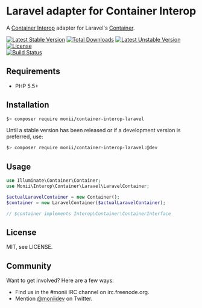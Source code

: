 Laravel adapter for Container Interop
=====================================

A [Container Interop](https://github.com/container-interop/container-interop) adapter for Laravel's [Container](http://laravel.com/docs/master/container).

[![Latest Stable Version](https://poser.pugx.org/monii/container-interop-laravel/v/stable)](https://packagist.org/packages/monii/container-interop-laravel)
[![Total Downloads](https://poser.pugx.org/monii/container-interop-laravel/downloads)](https://packagist.org/packages/monii/container-interop-laravel)
[![Latest Unstable Version](https://poser.pugx.org/monii/container-interop-laravel/v/unstable)](https://packagist.org/packages/monii/container-interop-laravel)
[![License](https://poser.pugx.org/monii/container-interop-laravel/license)](https://packagist.org/packages/monii/container-interop-laravel)
<br>
[![Build Status](https://travis-ci.org/monii/monii-container-interop-laravel.svg?branch=master)](https://travis-ci.org/monii/monii-container-interop-laravel)


Requirements
------------

 * PHP 5.5+


Installation
------------

```bash
$> composer require monii/container-interop-laravel
```

Until a stable version has been released or if a development version is preferred, use:

```bash
$> composer require monii/container-interop-laravel:@dev
```


Usage
-----

```php
use Illuminate\Container\Container;
use Monii\Interop\Container\Laravel\LaravelContainer;

$actualLaravelContainer = new Container();
$container = new LaravelContainer($actualLaravelContainer);

// $container implements Interop\Container\ContainerInterface
```

License
-------

MIT, see LICENSE.


Community
---------

Want to get involved? Here are a few ways:

 * Find us in the #monii IRC channel on irc.freenode.org.
 * Mention [@moniidev](https://twitter.com/moniidev) on Twitter.
